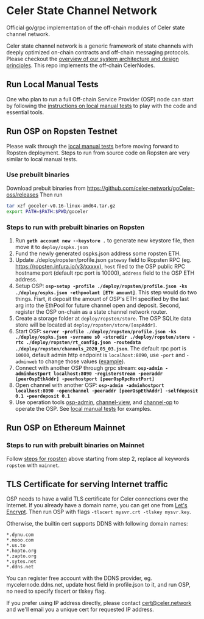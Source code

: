 # Celer State Channel Network
Official go/grpc implementation of the off-chain modules of Celer state channel network.

Celer state channel network is a generic framework of state channels with deeply optimized on-chain contracts and off-chain messaging protocols. Please checkout the [overview of our system architecture and design principles](https://www.celer.network/docs/celercore/channel/overview.html). This repo implements the off-chain CelerNodes.

## Run Local Manual Tests

One who plan to run a full Off-chain Service Provider (OSP) node can start by following the [instructions on local manual tests](./test/manual/README.md) to play with the code and essential tools.

## Run OSP on Ropsten Testnet

Please walk through the [local manual tests](./test/manual/README.md) before moving forward to Ropsten deployment. Steps to run from source code on Ropsten are very similar to local manual tests.

### Use prebuilt binaries
Download prebuit binaries from https://github.com/celer-network/goCeler-oss/releases
Then run
```bash
tar xzf goceler-v0.16-linux-amd64.tar.gz
export PATH=$PATH:$PWD/goceler
```

### Steps to run with prebuilt binaries on Ropsten
1. Run **`geth account new --keystore .`** to generate new keystore file, then move it to `deploy/ospks.json`
2. Fund the newly generated ospks.json address some ropsten ETH.
3. Update ./deploy/ropsten/profile.json `gateway` field to Ropsten RPC (eg. https://ropsten.infura.io/v3/xxxxx), `host` filed to the OSP public RPC hostname:port (default rpc port is 10000), `address` field to the OSP ETH address.
4. Setup OSP: **`osp-setup -profile ./deploy/ropsten/profile.json -ks ./deploy/ospks.json -ethpoolamt [ETH amount]`**. This step would do two things. Fisrt, it deposit the amount of OSP's ETH specified by the last arg into the EthPool for future channel open and deposit. Second, register the OSP on-chain as a state channel network router.
5. Create a storage folder at `deploy/ropsten/store`. The OSP SQLite data store will be located at `deploy/ropsten/store/[ospAddr]`.
6. Start OSP: **`server -profile ./deploy/ropsten/profile.json -ks ./deploy/ospks.json -svrname s0 -storedir ./deploy/ropsten/store -rtc ./deploy/ropsten/rt_config.json -routedata ./deploy/ropsten/channels_2020_05_03.json`**. The default rpc port is `10000`, default admin http endpoint is `localhost:8090`, use `-port` and `-adminweb` to change those values ([example](./test/manual/run_osp.sh)).
7. Connect with another OSP through grpc stream: **`osp-admin -adminhostport localhost:8090 -registerstream -peeraddr [peerOspEthAddr] -peerhostport [peerOspRpcHostPort]`**
8. Open channel with another OSP: **`osp-admin -adminhostport localhost:8090 -openchannel -peeraddr [peerOspEthAddr] -selfdeposit 0.1 -peerdeposit 0.1`**
9. Use operation tools [osp-admin](./tools/osp-admin/README.md), [channel-view](./tools/channel-view/README.md), and [channel-op](./tools/channel-op/README.md) to operate the OSP. See [local manual tests](./test/manual/README.md) for examples.


## Run OSP on Ethereum Mainnet

### Steps to run with prebuilt binaries on Mainnet
Follow [steps for ropsten](#steps-to-run-from-source-code-on-ropsten) above starting from step 2, replace all keywords `ropsten` with `mainnet`.

## TLS Certificate for serving Internet traffic
OSP needs to have a valid TLS certificate for Celer connections over the Internet. If you already have a domain name, you can get one from [Let's Encrypt](https://letsencrypt.org/). Then run OSP with flags `-tlscert mysvr.crt -tlskey mysvr.key`.

Otherwise, the builtin cert supports DDNS with following domain names:
```
*.dynu.com
*.mooo.com
*.us.to
*.hopto.org
*.zapto.org
*.sytes.net
*.ddns.net
```
You can register free account with the DDNS provider, eg. mycelernode.ddns.net, update host field in profile.json to it, and run OSP, no need to specify tlscert or tlskey flag.

If you prefer using IP address directly, please contact cert@celer.network and we'll email you a unique cert for requested IP address.
